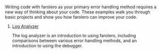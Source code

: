 Writing code with farolero as your primary error handling method
requires a new way of thinking about your code. These examples walk you
through basic projects and show you how farolero can improve your code.

1.  [Log Analyzer](./examples/log-analyzer.md)

    The log analyzer is an introduction to using farolero, including
    comparisons between various error handling methods, and an
    introduction to using the debugger.
